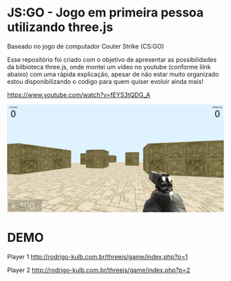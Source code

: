 # JS:GO - Jogo em primeira pessoa utilizando three.js
Baseado no jogo de computador Couter Strike (CS:GO)

Esse repositório foi criado com o objetivo de apresentar as possibilidades da bilbioteca three.js, onde montei um vídeo no youtube (conforme lilnk abaixo) com uma rápida explicação, apesar de não estar muito organizado estou disponibilizando o codigo para quem quiser evoluir ainda mais!

https://www.youtube.com/watch?v=fEYS3tQDG_A

![print](img/cap2.png)


# DEMO
Player 1
http://rodrigo-kulb.com.br/threejs/game/index.php?p=1

Player 2
http://rodrigo-kulb.com.br/threejs/game/index.php?p=2
